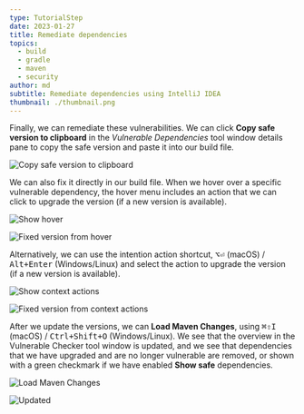 ```yaml
---
type: TutorialStep
date: 2023-01-27
title: Remediate dependencies
topics:
  - build
  - gradle
  - maven
  - security
author: md
subtitle: Remediate dependencies using IntelliJ IDEA
thumbnail: ./thumbnail.png
---
```


Finally, we can remediate these vulnerabilities. We can click **Copy safe version to clipboard** in the _Vulnerable Dependencies_ tool window details pane to copy the safe version and paste it into our build file.

![Copy safe version to clipboard](copy-to-clipboard.png)

We can also fix it directly in our build file. When we hover over a specific vulnerable dependency, the hover menu includes an action that we can click to upgrade the version (if a new version is available).

![Show hover](fix-from-hover.png)

![Fixed version from hover](fixed-from-hover.png)

Alternatively, we can use the intention action shortcut, <kbd>⌥⏎</kbd> (macOS) / <kbd>Alt+Enter</kbd> (Windows/Linux) and select the action to upgrade the version (if a new version is available).

![Show context actions](context-actions.png)

![Fixed version from context actions](fix-from-context-actions.png)

After we update the versions, we can **Load Maven Changes**, using <kbd>⌘⇧I</kbd> (macOS) / <kbd>Ctrl+Shift+O</kbd> (Windows/Linux). We see that the overview in the Vulnerable Checker tool window is updated, and we see that dependencies that we have upgraded and are no longer vulnerable are removed, or shown with a green checkmark if we have enabled **Show safe** dependencies.

![Load Maven Changes](load-maven-changes.png)

![Updated](updated.png)
